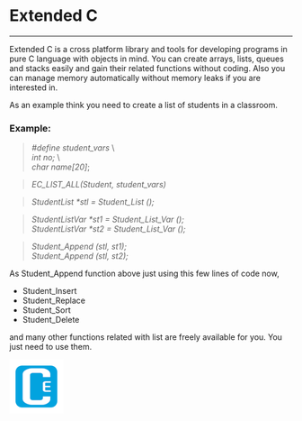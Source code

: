 # Extended C
---



Extended C is a cross platform library and tools for developing programs in pure C language with objects in mind. You can create arrays, lists, queues and stacks easily and gain their related functions without coding. Also you can manage memory automatically without memory leaks if you are interested in.

As an example think you need to create a list of students in a classroom.

### Example:  

>*\#define student_vars*     \  
    *int     no;*     \  
    *char   name[20]*;  

>*EC_LIST_ALL(Student, student_vars)*  

>*StudentList \*stl = Student_List ();*  

>*StudentListVar \*st1 = Student_List_Var ();*  
>*StudentListVar \*st2 = Student_List_Var ();*  

>*Student_Append (stl, st1);*  
>*Student_Append (stl, st2);*  


As Student_Append function above just using this few lines of code now,  

- Student_Insert  
- Student_Replace  
- Student_Sort  
- Student_Delete  

and many other functions related with list are freely available for you. You just need to use them.  

![Logo, Extended C logo ](share/icons/ec96.png)





